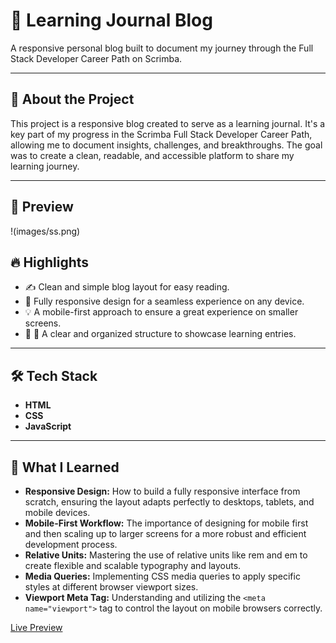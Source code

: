 # 📝 Learning Journal Blog

A responsive personal blog built to document my journey through the Full Stack Developer Career Path on Scrimba.

---

## 🛒 About the Project

This project is a responsive blog created to serve as a learning journal. It's a key part of my progress in the Scrimba Full Stack Developer Career Path, allowing me to document insights, challenges, and breakthroughs. The goal was to create a clean, readable, and accessible platform to share my learning journey.

---

## 📸 Preview

!(images/ss.png) 

## 🔥 Highlights

- ✍️ Clean and simple blog layout for easy reading.
- 📱 Fully responsive design for a seamless experience on any device.
- 💡 A mobile-first approach to ensure a great experience on smaller screens.
- 📱 📄 A clear and organized structure to showcase learning entries.

---

## 🛠️ Tech Stack

- **HTML**
- **CSS**
- **JavaScript**

---

## 🧠 What I Learned

- **Responsive Design:** How to build a fully responsive interface from scratch, ensuring the layout adapts perfectly to desktops, tablets, and mobile devices.
- **Mobile-First Workflow:** The importance of designing for mobile first and then scaling up to larger screens for a more robust and efficient development process.
- **Relative Units:** Mastering the use of relative units like rem and em to create flexible and scalable typography and layouts.
- **Media Queries:** Implementing CSS media queries to apply specific styles at different browser viewport sizes.
- **Viewport Meta Tag:** Understanding and utilizing the `<meta name="viewport">` tag to control the layout on mobile browsers correctly.

[Live Preview](https://farelx.github.io/Learning-Journal-Blog/)
